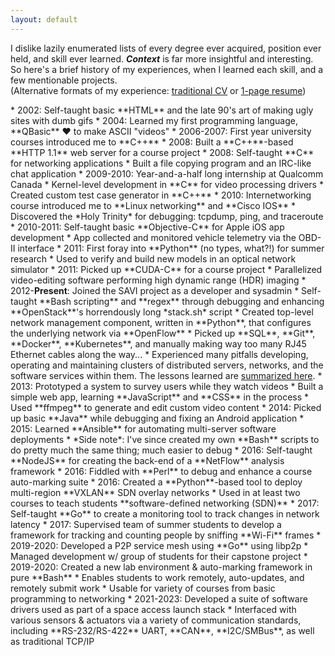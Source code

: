 ```yaml
---
layout: default
---
```


I dislike lazily enumerated lists of every degree ever acquired, position ever held, and skill ever learned.
***Context*** is far more insightful and interesting.
So here's a brief history of my experiences, when I learned each skill, and a few mentionable projects.  
(Alternative formats of my experience: <a href="/assets/files/cv.pdf" target="_blank">traditional CV</a> or <a href="/assets/files/resume.pdf" target="_blank">1-page resume</a>)

<div markdown="1" id="exp-history">
* 2002: Self-taught basic **HTML** and the late 90's art of making ugly sites with dumb gifs
* 2004: Learned my first programming language, **QBasic** ❤  to make ASCII "videos"
* 2006-2007: First year university courses introduced me to **C++**
  * 2008: Built a **C++**-based **HTTP 1.1** web server for a course project
* 2008: Self-taught **C** for networking applications
  * Built a file copying program and an IRC-like chat application
* 2009-2010: Year-and-a-half long internship at Qualcomm Canada
  * Kernel-level development in **C** for video processing drivers
  * Created custom test case generator in **C++**
* 2010: Internetworking course introduced me to **Linux networking** and **Cisco IOS**
  * Discovered the *Holy Trinity* for debugging: tcpdump, ping, and traceroute
* 2010-2011: Self-taught basic **Objective-C** for Apple iOS app development
  * App collected and monitored vehicle telemetry via the OBD-II interface
* 2011: First foray into **Python** (no types, what?!) for summer research
  * Used to verify and build new models in an optical network simulator
* 2011: Picked up **CUDA-C** for a course project
  * Parallelized video-editing software performing high dynamic range (HDR) imaging
* 2012-<b>Present</b>: Joined the SAVI project as a developer and sysadmin
  * Self-taught **Bash scripting**  and **regex** through debugging and enhancing **OpenStack**'s horrendously long *stack.sh* script
  * Created top-level network management component, written in **Python**, that configures the underlying network via **OpenFlow**
  * Picked up **SQL**, **Git**, **Docker**, **Kubernetes**, and manually making way too many RJ45 Ethernet cables along the way...
  * Experienced many pitfalls developing, operating and maintaining clusters of distributed servers, networks, and the software services within them. The lessons learned are 
<a href="https://www.researchgate.net/publication/326276763_Deploying_a_Multi-Tier_Heterogeneous_Cloud_Experiences_and_Lessons_from_the_SAVI_Testbed" target="_blank">summarized here</a>.
* 2013: Prototyped a system to survey users while they watch videos
  * Built a simple web app, learning **JavaScript** and **CSS** in the process
  * Used **ffmpeg** to generate and edit custom video content
* 2014: Picked up basic **Java** while debugging and fixing an Android application
* 2015: Learned **Ansible** for automating multi-server software deployments
  * *Side note*: I've since created my own **Bash** scripts to do pretty much the same thing; much easier to debug
* 2016: Self-taught **NodeJS** for creating the back-end of a **NetFlow** analysis framework
* 2016: Fiddled with **Perl** to debug and enhance a course auto-marking suite
* 2016: Created a **Python**-based tool to deploy multi-region **VXLAN** SDN overlay networks
  * Used in at least two courses to teach students **software-defined networking (SDN)**
* 2017: Self-taught **Go** to create a monitoring tool to track changes in network latency
* 2017: Supervised team of summer students to develop a framework for tracking and counting people by sniffing **Wi-Fi** frames
* 2019-2020: Developed a P2P service mesh using **Go** using libp2p
  * Managed development w/ group of students for their capstone project
* 2019-2020: Created a new lab environment & auto-marking framework in pure **Bash**
  * Enables students to work remotely, auto-updates, and remotely submit work
  * Usable for variety of courses from basic programming to networking
* 2021-2023: Developed a suite of software drivers used as part of a space access launch stack
  * Interfaced with various sensors & actuators via a variety of communication standards, including **RS-232/RS-422** UART, **CAN**, **I2C/SMBus**, as well as traditional TCP/IP

</div>
